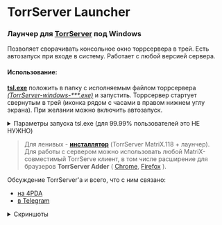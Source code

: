 # TorrServer Launcher  
### Лаунчер для [TorrServer](https://github.com/YouROK/TorrServer) под Windows  
Позволяет сворачивать консольное окно торрсервера в трей. Есть автозапуск при входе в систему. Работает с любой версией сервера.  
#### Использование:  
[**tsl.exe**](../../releases/latest/download/tsl.exe) положить в папку с исполняемым файлом торрсервера _[(TorrServer-windows-\*\*\*.exe)](https://github.com/YouROK/TorrServer/releases)_ и запустить. Торрсервер стартует свернутым в трей (иконка рядом с часами в правом нижнем углу экрана). При желании можно включить автозапуск.   

<details>
<summary>Параметры запуска tsl.exe (для 99.99% пользователей это НЕ НУЖНО)</summary>  
  
#### Параметры командной строки:  
  
  Команда | Если tsl уже запущен | В противном случае
------------ | ------------- | -------------
--close | Закрыть запущенный экземпляр tsl | ничего не делает
--stop | Остановить сервер в запущенном экземпляре tsl | tsl стартует с остановленным сервером
--start | Запуск сервера в запущенном экземпляре tsl | tsl запускается свернутым в трей
--restart | Рестарт сервера в запущенном экземпляре tsl | tsl запускается свернутым в трей
--show | Развернуть окно запущенного экземпляра tsl | tsl запускается с открытым окном
--hide | Свернуть окно запущенного экземпляра tsl в трей | tsl запускается свернутым в трей
--reset | Закрыть запущенный экземпляр tsl и сбросить параметры реестра | Сброс параметров реестра
--web | Открыть в браузере веб-интерфейс TS | tsl запускается свернутым в трей и открывается веб-интерфейс TS
  
#### Параметры реестра (HKEY_CURRENT_USER\Software\TorrServer):  
  
 Параметр | Тип | Дефолтное значение | Описание
------------ | ------------- | ------------- | -------------
WindowX | REG_DWORD | автоцентрирование | X координата окна (если создать этот параметр, он будет запоминаться при выходе)
WindowY | REG_DWORD | автоцентрирование | Y координата окна (если создать этот параметр, он будет запоминаться при выходе)
WindowW | REG_DWORD | 2/3 экрана | Ширина окна (запоминается при выходе)
WindowH | REG_DWORD | 2/3 экрана | Высота окна (запоминается при выходе)
WindowMinW | REG_DWORD | 320 | Минимальная ширина окна
WindowMinH | REG_DWORD | 240 | Минимальная высота окна
WindowMax | REG_DWORD | 0 | Развернуть на весь экран. 0-нет, 1-да (запоминается при выходе)
TextWrapping | REG_DWORD | 0 | Переносить строки в консоли. 0-нет, 1-да
MaxLines | REG_DWORD | 1000 | Строк в кольцевом буфере консоли
ExitWhenClose | REG_DWORD | 0 | Действие при закрытии окна. 0 - свернуть в трей, 1 - выход
OnTSdead | REG_DWORD | 0 | Действие при падении TS. 0 - ничего не делать, 1 - закрыть программу, 2 - развернуть окно программы, 3 - перезапустить TS
OnIconClick | REG_DWORD | 0 | Действие при клике по иконке в трее. 0 - показать/скрыть окно, 1 - открыть веб-интерфейс TS, 2 - рестарт TS
DblIconClick | REG_DWORD | 0 | Какой обрабатывать клик по иконке в трее. 0 - одинарный, 1 - двойной
ConsoleBkColor | REG_DWORD | 0x000000 | hex цвет фона 0xRRGGBB
ConsoleFontColor | REG_DWORD | 0xBBBBBB | hex цвет шрифта 0xRRGGBB
ConsoleFontSize | REG_DWORD | 9 | Размер шрифта
ConsoleFontName | REG_SZ | Lucida Console | Название шрифта
args | REG_SZ |  | Аргументы командной строки TS

</details>

> Для ленивых - [**инсталлятор**](../../releases/latest/download/TorrServer_MatriX.118_setup.exe) (TorrServer MatriX.118 + лаунчер).  
> Для работы с сервером можно использовать любой MatriX-совместимый TorrServe клиент, в том числе расширение для браузеров **TorrServer Adder** ( [Chrome](https://chrome.google.com/webstore/detail/torrserver-adder/ihphookhabmjbgccflngglmidjloeefg?hl=ru), [Firefox](https://addons.mozilla.org/ru/firefox/addon/torrserver-adder/) ).  

Обсуждение TorrServer'а и всего, что с ним связано:
- [на 4PDA](https://4pda.to/forum/index.php?showtopic=889960)
- [в Telegram](https://t.me/TorrServe)


<details><summary>Скриншоты</summary><br \>  
  
![](/img/screen1.png?raw=true)  

![](/img/screen2.png?raw=true)  

</details>
